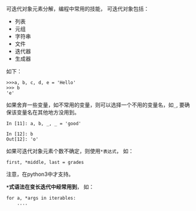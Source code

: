 可迭代对象元素分解，编程中常用的技能， 可迭代对象包括：

- 列表
- 元组
- 字符串
- 文件
- 迭代器
- 生成器

如下：

	>>>a, b, c, d, e = 'Hello'
	>>> b
	'e'

如果舍弃一些变量，如不常用的变量，则可以选择一个不用的变量名，如`_`, 要确保该变量名在其他地方没用到。

	In [11]: a, b, _, _ = 'good'

	In [12]: b
	Out[12]: 'o'

如果可迭代对象元素个数不确定，则使用`*表达式`， 如：

	first, *middle, last = grades

注意，在python3中才支持。

**`*`式语法在变长迭代中经常用到**， 如：

	for a, *args in iterables:
		....
